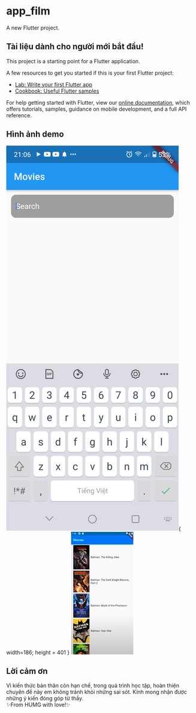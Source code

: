 # app_film

A new Flutter project.

## Tài liệu dành cho người mới bắt đầu!

This project is a starting point for a Flutter application.

A few resources to get you started if this is your first Flutter project:

- [Lab: Write your first Flutter app](https://flutter.dev/docs/get-started/codelab)
- [Cookbook: Useful Flutter samples](https://flutter.dev/docs/cookbook)

For help getting started with Flutter, view our
[online documentation](https://flutter.dev/docs), which offers tutorials,
samples, guidance on mobile development, and a full API reference.

## Hình ảnh demo

![Ảnh app](/images/Screen0.jpg){ width=186; height = 401 }
![Ảnh app](/images/Screen1.jpg)

## Lời cảm ơn
  
Vì kiến thức bản thân còn hạn chế, trong quá trình học tập, hoàn thiện chuyên đề này em không tránh khỏi những sai sót. Kính mong nhận được những ý kiến đóng góp từ thầy. <br />
  ✨From HUMG with love!✨